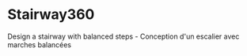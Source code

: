 # Stairway360
Design a stairway with balanced steps - Conception d'un escalier avec marches balancées
